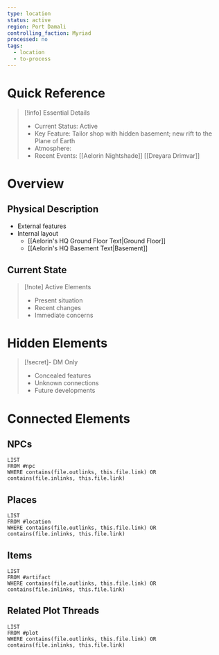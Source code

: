 ```yaml
---
type: location
status: active
region: Port Damali
controlling_faction: Myriad
processed: no
tags:
  - location
  - to-process
---
```

# Quick Reference
> [!info] Essential Details
> - Current Status: Active
> - Key Feature: Tailor shop with hidden basement; new rift to the Plane of Earth
> - Atmosphere:
> - Recent Events: [[Aelorin Nightshade]] [[Dreyara Drimvar]]

# Overview
## Physical Description
- External features
- Internal layout
	- [[Aelorin's HQ Ground Floor Text|Ground Floor]]
	- [[Aelorin's HQ Basement Text|Basement]]

## Current State
> [!note] Active Elements
> - Present situation
> - Recent changes
> - Immediate concerns

# Hidden Elements
> [!secret]- DM Only
> - Concealed features
> - Unknown connections
> - Future developments

# Connected Elements
## NPCs
```dataview
LIST
FROM #npc
WHERE contains(file.outlinks, this.file.link) OR contains(file.inlinks, this.file.link)
```
## Places
```dataview
LIST
FROM #location
WHERE contains(file.outlinks, this.file.link) OR contains(file.inlinks, this.file.link)
```
## Items
```dataview
LIST
FROM #artifact 
WHERE contains(file.outlinks, this.file.link) OR contains(file.inlinks, this.file.link)
```
## Related Plot Threads
```dataview
LIST
FROM #plot 
WHERE contains(file.outlinks, this.file.link) OR contains(file.inlinks, this.file.link)
```
